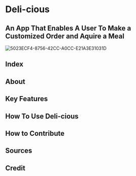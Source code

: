 # Deli-cious

## An App That Enables A User To Make a Customized Order and Aquire a Meal

![5023ECF4-8756-42CC-A0CC-E21A3E31031D](https://github.com/Sahara65/Deli-cious/assets/147072879/86f88677-bf32-4760-9726-f0d76a660110)

## Index

## About 

## Key Features 

## How To Use Deli-cious 

## How to Contribute 

## Sources

## Credit
